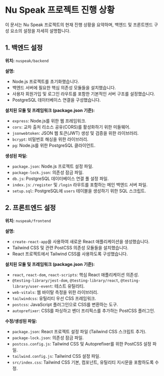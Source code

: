 # Nu Speak 프로젝트 진행 상황

이 문서는 Nu Speak 프로젝트의 현재 진행 상황을 요약하며, 백엔드 및 프론트엔드 구성 요소의 설정을 자세히 설명합니다.

## 1. 백엔드 설정

**위치:** `nuspeak/backend`

**설명:**

-   Node.js 프로젝트를 초기화했습니다.
-   백엔드 서버에 필요한 핵심 의존성 모듈들을 설치했습니다.
-   사용자 회원가입 및 로그인 라우트를 포함한 기본적인 서버 구조를 설정했습니다.
-   PostgreSQL 데이터베이스 연결을 구성했습니다.

**설치된 모듈 및 프레임워크 (package.json 기준):**

-   `express`: Node.js를 위한 웹 프레임워크.
-   `cors`: 교차 출처 리소스 공유(CORS)를 활성화하기 위한 미들웨어.
-   `jsonwebtoken`: JSON 웹 토큰(JWT) 생성 및 검증을 위한 라이브러리.
-   `bcrypt`: 비밀번호 해싱을 위한 라이브러리.
-   `pg`: Node.js를 위한 PostgreSQL 클라이언트.

**생성된 파일:**

-   `package.json`: Node.js 프로젝트 설정 파일.
-   `package-lock.json`: 의존성 잠금 파일.
-   `db.js`: PostgreSQL 데이터베이스 연결 풀 설정 파일.
-   `index.js`: `/register` 및 `/login` 라우트를 포함하는 메인 백엔드 서버 파일.
-   `setup.sql`: PostgreSQL에 `users` 테이블을 생성하기 위한 SQL 스크립트.

## 2. 프론트엔드 설정

**위치:** `nuspeak/frontend`

**설명:**

-   `create-react-app`을 사용하여 새로운 React 애플리케이션을 생성했습니다.
-   Tailwind CSS 및 관련 PostCSS 의존성 모듈들을 설치했습니다.
-   React 프로젝트에서 Tailwind CSS를 사용하도록 구성했습니다.

**설치된 모듈 및 프레임워크 (package.json 기준):**

-   `react`, `react-dom`, `react-scripts`: 핵심 React 애플리케이션 의존성.
-   `@testing-library/jest-dom`, `@testing-library/react`, `@testing-library/user-event`: 테스트 유틸리티.
-   `web-vitals`: 웹 바이탈 측정을 위한 라이브러리.
-   `tailwindcss`: 유틸리티 우선 CSS 프레임워크.
-   `postcss`: JavaScript 플러그인으로 CSS를 변환하는 도구.
-   `autoprefixer`: CSS를 파싱하고 벤더 프리픽스를 추가하는 PostCSS 플러그인.

**수정/생성된 파일:**

-   `package.json`: React 프로젝트 설정 파일 (Tailwind CSS 스크립트 추가).
-   `package-lock.json`: 의존성 잠금 파일.
-   `postcss.config.js`: Tailwind CSS 및 Autoprefixer를 위한 PostCSS 설정 파일.
-   `tailwind.config.js`: Tailwind CSS 설정 파일.
-   `src/index.css`: Tailwind CSS 기본, 컴포넌트, 유틸리티 지시문을 포함하도록 수정.